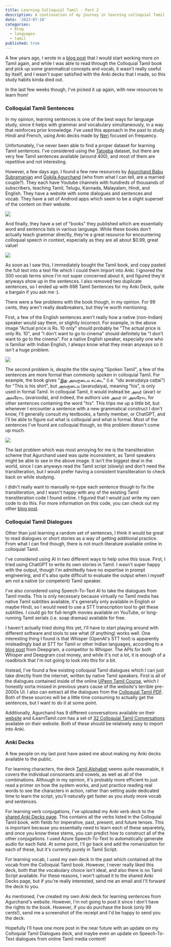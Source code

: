 ```yaml
---
title: Learning Colloquial Tamil - Part 2
description: A continuation of my journey in learning colloquial Tamil, focusing on resources and methods.
date: '2023-07-18'
categories:
  - blog
  - languages
  - tamil
published: true
---
```


A few years ago, I wrote in a [blog post](https://saumikn.com/blog/learning-colloquial-tamil/) that I would start working more on Tamil again, and while I was able to read through the Colloquial Tamil book and pick up some grammatical concepts and vocab, it wasn't really useful by itself, and I wasn't super satisfied with the Anki decks that I made, so this study habits kinda died out.

In the last few weeks though, I've picked it up again, with new resources to learn from!

### Colloquial Tamil Sentences

In my opinion, learning sentences is one of the best ways for language study, since it helps with grammar and vocabulary simultaneously, in a way that reinforces prior knowledge. I've used this approach in the past to study Hindi and French, using Anki decks made by [Neri](http://frequencylists.blogspot.com/2018/02/welcome.html) focused on frequency.

Unfortunately, I've never been able to find a proper dataset for learning Tamil sentences. I've considered using the [Tatoeba](https://tatoeba.org/en/) dataset, but there are very few Tamil sentences available (around 400), and most of them are repetitive and not interesting.

However, a few days ago, I found a few new resources by [Agurchand Babu Subramanian](https://www.youtube.com/@agurchand/search) and [Gokila Agurchand](https://www.youtube.com/c/GokilaAgurchand) (who from what I can tell, are a married couple?). They each have Youtube channels with hundreds of thousands of subscribers, teaching Tamil, Telugu, Kannada, Malayalam, Hindi, and English. They have a website with some dialogues and sentences and vocab. They have a set of Android apps which seem to be a slight superset of the content on their website.

![](https://web.archive.org/web/20241010022738im_/https://saumikn.com/wp-content/uploads/image-1689691343308.png)

And finally, they have a set of "books" they published which are essentially word and sentence lists in various language. While these books don't actually teach grammar directly, they're a great resource for encountering colloquial speech in context, especially as they are all about $0.99, great value!

![](https://web.archive.org/web/20241010022738im_/https://saumikn.com/wp-content/uploads/image-1689691445074.png)

As soon as I saw this, I immediately bought the Tamil book, and copy pasted the full text into a text file which I could them import into Anki. I ignored the 300 vocab terms since I'm not super concerned about it, and figured they'd anyways show up in the sentences. I also removed two duplicate sentences, so I ended up with 698 Tamil Sentences for my Anki Deck, quite a bargain if you ask me :).

There were a few problems with the book though, in my opinion. For 99 cents, they aren't really dealbreakers, but they're worth mentioning.

First, a few of the English sentences aren't really how a native (non-Indian) speaker would say them, or slightly incorrect. For example, in the above image "Actual price is Rs. 10 only" should probably be "The actual price is only Rs. 10", and "I don't want to go to cinema" should definitely be "I don't want to go to the cinema". For a native English speaker, especially one who is familiar with Indian English, I always know what they mean anyways so it isn't a huge problem.

![](https://web.archive.org/web/20241010022738im_/https://saumikn.com/wp-content/uploads/image-1689692639363.png)

The second problem is, despite the title saying "Spoken Tamil", a few of the sentences are more formal than commonly spoken in colloquial Tamil. For example, the book gives "இது அவருடைய சட்டை" (i.e. "idu avaruḍaiya caṭṭai") for "This is his shirt", but அவருடைய (avaruḍaiya), meaning "his", is only used in formal Tamil. In colloquial Tamil, it would instead be அவர் (avar) or அவரோட (avarooda), and indeed, the authors use அவர் or அவரோட for other sentences containing the word "his". This trips me up a little bit, but whenever I encounter a sentence with a new grammatical construct I don't know, I'll generally consult my textbooks, a family member, or ChatGPT, and I'll be able to figure out what is colloquial and what is formal. Most of the sentences I've found are colloquial though, so this problem doesn't come up much.

![](https://web.archive.org/web/20241010022738im_/https://saumikn.com/wp-content/uploads/image-1689691595110.png)

The last problem which was most annoying for me is the transliteration scheme that Agurchand used was quite inconsistent, as Tamil speakers might be able to see in the above image. It isn't the biggest deal in the world, since I can anyways read the Tamil script (slowly) and don't need the transliteration, but I would prefer having a consistent transliteration to check back on while studying.

I didn't really want to manually re-type each sentence though to fix the transliteration, and I wasn't happy with any of the existing Tamil transliteration code I found online. I figured that I would just write my own code to do this. For more information on this code, you can check out my other [blog post](http://saumikn.com/blog/tamil-transliteration).

### Colloquial Tamil Dialogues

Other than just learning a random set of sentences, I think it would be great to read dialogues or short stories as a way of getting additional practice. From what I can find though, there is not much literature available online in colloquial Tamil.

I've considered using AI in two different ways to help solve this issue. First, I tried using ChatGPT to write its own stories in Tamil. I wasn't super happy with the output, though I'm admittedly have no expertise in prompt engineering, and it's also quite difficult to evaluate the output when I myself am not a native (or competent) Tamil speaker.

I've also considered using Speech-To-Text AI to take the dialogues from Tamil media. This is only necessary because virtually no Tamil media has native Tamil subtitles available, it's generally only available in English or maybe Hindi, so I would need to use a STT transcription tool to get these subtitles. I could go for full-length movies available on YouTube, or long-running Tamil serials (i.e. soap dramas) available for free.

I haven't actually tried doing this yet, I'll have to start playing around with different software and tools to see what (if anything) works well. One interesting thing I found is that Whisper (OpenAI's STT tool) is apparently misleadingly bad at STT for Tamil or other Indian languages, according to a [blog post](https://deepgram.com/learn/how-openai-s-text-normalization-hides-whisper-s-true-word-error-rate-for-south-asian-and-southeast-asian-languages) from Deepgram, a competitor to Whisper. The APIs for both Whisper and Deepgram cost money, and while it's not a lot, it is enough of a roadblock that I'm not going to look into this for a bit.

Instead, I've found a few existing colloquial Tamil dialogues which I can just take directly from the internet, written by native Tamil speakers. First is all of the dialogues contained inside of the online [UPenn Tamil Course](http://learn.tamilnlp.com/), which I honestly sorta missed in previous years cause of the website's terrible pre-2000s UI. I also can extract all the dialogues from the [Colloquial Tamil PDF](https://ia800209.us.archive.org/21/items/ColloquialTamil_201512/Colloquial%20Tamil.pdf). Both of these sources will be a little time consuming to actually get the sentences, but I want to do it at some point.

Additionally, Agurchand has 9 different conversations available on their [website](https://www.tutorialsmade.com/category/spoken-english-through-tamil/english-conversations/) and iLearnTamil.com has a set of [32 Colloquial Tamil Conversations](https://ilearntamil.com/32-conversations-in-colloquial-tamil-and-english/) available on their website. Both of these should be relatively easy to import into Anki.

### Anki Decks

A few people on my last post have asked me about making my Anki decks available to the public.

For learning characters, the deck [Tamil Alphabet](https://ankiweb.net/shared/info/1915121174) seems quite reasonable, it covers the individual consonants and vowels, as well as all of the combinations. Although in my opinion, it's probably more efficient to just read a primer on how the system works, and just practice reading real words to see the characters in action, rather than setting aside dedicated time to learn the script, you'll naturally get faster as you study more vocab and sentences.

For learning verb conjugations, I've uploaded my Anki verb deck to the [shared Anki Decks page](https://ankiweb.net/shared/info/282945044). This contains all the verbs listed in the Colloquial Tamil book, with fields for imperative, past, present, and future tenses. This is important because you essentially need to learn each of these separetely, and once you know these stems, you can predict how to construct all of the other conjugations. I used Azure Speech-To-Text to automatically generate audio for each field. At some point, I'll go back and add the romanization for each of these, but it's currently purely in Tamil Script.

For learning vocab, I used my own deck in the past which contained all the vocab from the Colloquial Tamil book. However, I never really liked this deck, both that the vocabulary choice isn't ideal, and also there is no Tamil Script available. For these reasons, I won't upload it to the shared Anki Decks page, but if you're really interested, send me an email and I'll forward the deck to you.

As mentioned, I've created my own Anki deck for learning sentences from Agurchand's website. However, I'm not going to post it since I don't have the rights to the book. However, if you do purchase the book (only 99 cents!), send me a screenshot of the receipt and I'd be happy to send you the deck.

Hopefully I'll have one more post in the near future with an update on my Colloquial Tamil Dialogues deck, and maybe even an update on Speech-To-Text dialogues from online Tamil media content!
